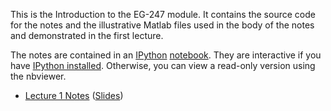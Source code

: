 This is the Introduction to the EG-247 module. It contains the source code for the notes and the illustrative Matlab files used in the body of the notes and demonstrated in the first lecture.

The notes are contained in an [IPython](http://ipython.org/index.html) [notebook](http://ipython.org/notebook.html). They are interactive if you have [IPython installed](http://ipython.org/install.html). Otherwise, you can view a read-only version using the nbviewer.

* [Lecture 1 Notes](http://nbviewer.ipython.org/github/cpjobling/EG-247-Resources/blob/master/introduction/Introduction.ipynb) ([Slides](http://cpjobling.github.io/EG-247-Resources/introduction/Introduction.slides.html))
